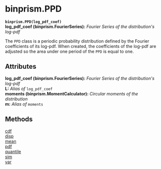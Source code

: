 # binprism.PPD
**`binprism.PPD(log_pdf_coef)`** <br />
**log_pdf_coef (binprism.FourierSeries):** *Fourier Series of the distribution's log-pdf* <br />

The `PPD` class is a periodic probability distribution defined by the Fourier coefficients of its log-pdf. When created, the coefficients of the log-pdf are adjusted so the area under one period of the `PPD` is equal to one.

## Attributes
**log_pdf_coef (binprism.FourierSeries):** *Fourier Series of the distribution's log-pdf* <br />
**L:** *Alias of* `log_pdf_coef` <br />
**moments (binprism.MomentCalculator):** *Circular moments of the distribution* <br/>
**m:** *Alias of* `moments`

## Methods
[cdf](cdf.md) <br />
[disp](disp.md) <br />
[mean](mean.md) <br />
[pdf](pdf.md) <br />
[quantile](quantile.md) <br />
[sim](sim.md) <br />
[var](var.md)
